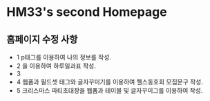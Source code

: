 # HM33's second Homepage
## 홈페이지 수정 사항
- 1 p태그를 이용하여 나의 정보를 작성.
- 2 <table>을 이용하여 하루일과표 작성.
- 3 <datalist>를 이용하여 좋아하는 음악 3개를 작성.
- 4 웹폼과 필드셋 태그와 글자꾸미기를 이용하여 헬스동호회 모집문구 작성.
- 5 크리스마스 파티초대장을 웹폼과 테이블 및 글자꾸미그를 이용하여 작성.   
